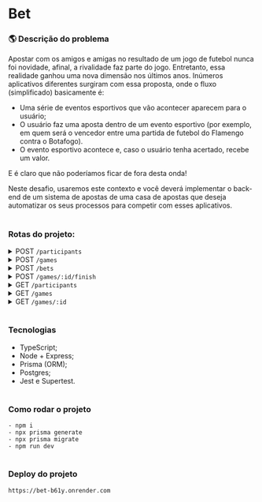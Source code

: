 # Bet

### 🌎 Descrição do problema

Apostar com os amigos e amigas no resultado de um jogo de futebol nunca foi novidade, afinal, a rivalidade faz parte do jogo. Entretanto, essa realidade ganhou uma nova dimensão nos últimos anos. Inúmeros aplicativos diferentes surgiram com essa proposta, onde o fluxo (simplificado) basicamente é:

- Uma série de eventos esportivos que vão acontecer aparecem para o usuário;
- O usuário faz uma aposta dentro de um evento esportivo (por exemplo, em quem será o vencedor entre uma partida de futebol do Flamengo contra o Botafogo).
- O evento esportivo acontece e, caso o usuário tenha acertado, recebe um valor.

E é claro que não poderíamos ficar de fora desta onda!

Neste desafio, usaremos este contexto e você deverá implementar o back-end de um sistema de apostas de uma casa de apostas que deseja automatizar os seus processos para competir com esses aplicativos.

#

### Rotas do projeto:

<!--
<details>
</details>

<summary>
</summary>
-->
<details>   
    <summary>POST <code>/participants</code></summary>

- Cria um participante com determinado saldo inicial.

- Entrada:
  ```ts
  {
    name: string;
    balance: number; // representado em centavos, ou seja, R$ 10,00 -> 1000
  }
  ```
- Saída:

  ```ts
  {
    id: number;
    createdAt: string;
    updatedAt: string;
    name: string;
    balance: number; // representado em centavos, ou seja, R$ 10,00 -> 1000
  }
  ```

  </details>

<details>
    <summary>POST <code>/games</code></summary>

- Cria um novo jogo, com placar inicial 0x0 e marcado como não finalizado.

- Entrada:
  ```ts
  {
    homeTeamName: string;
    awayTeamName: string;
  }
  ```
- Saída:

  ```ts
  {
    id: number;
    createdAt: string;
    updatedAt: string;
    homeTeamName: string;
    awayTeamName: string;
    homeTeamScore: number; // inicialmente 0
    awayTeamScore: number; // inicialmente 0
    isFinished: boolean; // inicialmente false
  }
  ```

  </details>

<details>
<summary>POST <code>/bets</code></summary>

- Cadastra uma aposta de um participante em um determinado jogo. O valor da aposta deve ser descontado imediatamente do saldo do participante.
- Entrada:
  ```ts
  {
    homeTeamName: string;
    awayTeamName: string;
  }
  ```
- Saída: o objeto do jogo criado.
  ```ts
  {
    id: number;
    createdAt: string;
    updatedAt: string;
    homeTeamName: string;
    awayTeamName: string;
    homeTeamScore: number; // inicialmente 0
    awayTeamScore: number; // inicialmente 0
    isFinished: boolean; // inicialmente false
  }
  ```
  </details>

<details>

<summary>POST <code>/games/:id/finish</code></summary>

- Finaliza um jogo e consequentemente atualiza todas as apostas atreladas a ele, calculando o valor ganho em cada uma e atualizando o saldo dos participantes ganhadores.

- Entrada:

  ```ts
  {
    homeTeamScore: number;
    awayTeamScore: number;
  }
  ```

- Saída: o objeto do jogo criado.
  ```ts
  {
    id: number;
    createdAt: string;
    updatedAt: string;
    homeTeamName: string;
    awayTeamName: string;
    homeTeamScore: number;
    awayTeamScore: number;
    isFinished: boolean;
  }
  ```
  </details>

<details>
<summary>GET <code>/participants</code></summary>

- Retorna todos os participantes e seus respectivos saldos.

- Saída: o objeto do jogo criado.

  ```ts
      [
          {
              id: number;
              createdAt: string;
              updatedAt: string;
              name: string;
              balance: number; // representado em centavos, ou seja, R$ 10,00 -> 1000
          },
          {...}
      ]
  ```

</details>

<details>
<summary>GET <code>/games</code></summary>

- Retorna todos os jogos cadastrados.

- Saída: array de todos os jogos

  ```ts
      [
          {
              id: number;
              createdAt: string;
              updatedAt: string;
              homeTeamName: string;
              awayTeamName: string;
              homeTeamScore: number;
              awayTeamScore: number;
              isFinished: boolean;
          },
          {...}
      ]
  ```

</details>

<details>
<summary>GET <code>/games/:id</code></summary>

- Retorna os dados de um jogo junto com as apostas atreladas a ele.

- Saída: o objeto do jogo contendo a array de apostas realizadas nele.
  ```ts
  {
    id: number;
    createdAt: string;
    updatedAt: string;
    homeTeamName: string;
    awayTeamName: string;
    homeTeamScore: number;
    awayTeamScore: number;
    isFinished: boolean;
    bets: {
      id: number;
      createdAt: string;
      updatedAt: string;
      homeTeamScore: number;
      awayTeamScore: number;
      amountBet: number; // representado em centavos, ou seja, R$ 10,00 -> 1000
      gameId: number;
      participantId: number;
      status: string; // podendo ser PENDING, WON ou LOST
      amountWon: number || null; // nulo quando a aposta ainda está PENDING; number caso a aposta já esteja WON ou LOST, com o valor ganho representado em centavos
    }
    [];
  }
  ```

</details>

#

### Tecnologias

- TypeScript;
- Node + Express;
- Prisma (ORM);
- Postgres;
- Jest e Supertest.

#

### Como rodar o projeto

```
- npm i
- npx prisma generate
- npx prisma migrate
- npm run dev

```

#

### Deploy do projeto

`https://bet-b61y.onrender.com`

